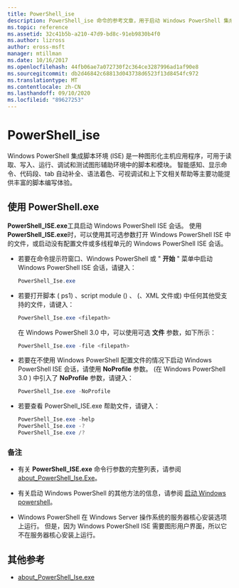 ```yaml
---
title: PowerShell_ise
description: PowerShell_ise 命令的参考文章，用于启动 Windows PowerShell 集成脚本环境 (ISE) 会话。
ms.topic: reference
ms.assetid: 32c41b5b-a210-47d9-bd8c-91eb9830b4f0
ms.author: lizross
author: eross-msft
manager: mtillman
ms.date: 10/16/2017
ms.openlocfilehash: 44fb06ae7a072730f2c364ce3287996ad1af90e8
ms.sourcegitcommit: db2d46842c68813d043738d6523f13d8454fc972
ms.translationtype: MT
ms.contentlocale: zh-CN
ms.lasthandoff: 09/10/2020
ms.locfileid: "89627253"
---
```

# <a name="powershell_ise"></a>PowerShell_ise

Windows PowerShell 集成脚本环境 (ISE) 是一种图形化主机应用程序，可用于读取、写入、运行、调试和测试图形辅助环境中的脚本和模块。 智能感知、显示命令、代码段、tab 自动补全、语法着色、可视调试和上下文相关帮助等主要功能提供丰富的脚本编写体验。

## <a name="using-powershellexe"></a>使用 PowerShell.exe

**PowerShell_ISE.exe**工具启动 Windows PowerShell ISE 会话。 使用 **PowerShell_ISE.exe**时，可以使用其可选参数打开 Windows PowerShell ISE 中的文件，或启动没有配置文件或多线程单元的 Windows PowerShell ISE 会话。

- 若要在命令提示符窗口、Windows PowerShell 或 " **开始** " 菜单中启动 Windows PowerShell ISE 会话，请键入：

  ```powershell
  PowerShell_Ise.exe
  ```

- 若要打开脚本 ( ps1) 、script module () 、 (、XML 文件或) 中任何其他受支持的文件，请键入：

  ```powershell
  PowerShell_Ise.exe <filepath>
  ```

  在 Windows PowerShell 3.0 中，可以使用可选 **文件** 参数，如下所示：

  ```powershell
  PowerShell_Ise.exe -file <filepath>
  ```

- 若要在不使用 Windows PowerShell 配置文件的情况下启动 Windows PowerShell ISE 会话，请使用 **NoProfile** 参数。  (在 Windows PowerShell 3.0 ) 中引入了 **NoProfile** 参数，请键入：

  ```powershell
  PowerShell_Ise.exe -NoProfile
  ```

- 若要查看 PowerShell_ISE.exe 帮助文件，请键入：

    ```powershell
    PowerShell_Ise.exe -help
    PowerShell_Ise.exe -?
    PowerShell_Ise.exe /?
    ```

### <a name="remarks"></a>备注

- 有关 **PowerShell_ISE.exe** 命令行参数的完整列表，请参阅 [about_PowerShell_Ise.Exe](/powershell/module/microsoft.powershell.core/about/about_powershell_ise_exe)。

- 有关启动 Windows PowerShell 的其他方法的信息，请参阅 [启动 Windows powershell](/powershell/scripting/windows-powershell/starting-windows-powershell)。

- Windows PowerShell 在 Windows Server 操作系统的服务器核心安装选项上运行。 但是，因为 Windows PowerShell ISE 需要图形用户界面，所以它不在服务器核心安装上运行。

## <a name="additional-references"></a>其他参考

- [about_PowerShell_Ise.exe](/powershell/module/microsoft.powershell.core/about/about_powershell_exe)
